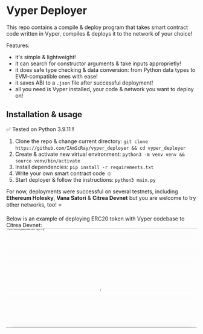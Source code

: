 # Vyper Deployer

This repo contains a compile & deploy program that takes smart contract code written in Vyper, compiles & deploys it to the network of your choice!

Features:
* it's simple & lightweight!
* it can search for constructor arguments & take inputs approprietly!
* it does safe type checking & data conversion: from Python data types to EVM-compatible ones with ease!
* it saves ABI to a `.json` file after successful deployment!
* all you need is Vyper installed, your code & network you want to deploy on!

## Installation & usage
✅ Tested on Python 3.9.11 **!**

1. Clone the repo & change current directory: `git clone https://github.com/IAmScRay/vyper_deployer && cd vyper_deployer`
2. Create & activate new virtual environment: `python3 -m venv venv && source venv/bin/activate`
3. Install dependencies: `pip install -r requirements.txt`
4. Write your own smart contract code ☺️
5. Start deployer & follow the instructions: `python3 main.py`

For now, deployments were successful on several testnets, including **Ethereum Holesky**, **Vana Satori** & **Citrea Devnet** but you are welcome to try other networks, too! ⭐️

Below is an example of deploying ERC20 token with Vyper codebase to Citrea Devnet:
![](https://github.com/IAmScRay/vyper_deployer/blob/main/example.gif)
